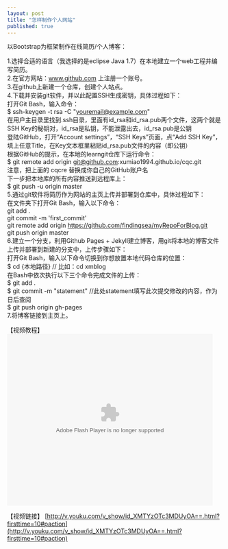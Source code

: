 ```yaml
---
layout: post
title: "怎样制作个人网站"
published: true
---
```


以Bootstrap为框架制作在线简历/个人博客：

1.选择合适的语言（我选择的是eclipse Java 1.7）在本地建立一个web工程并编写简历。</br>
2.在官方网站：www.github.com 上注册一个账号。</br>
3.在github上新建一个仓库，创建个人站点。</br>
4.下载并安装git软件，并以此配置SSH生成密钥，具体过程如下：</br>
  打开Git Bash，输入命令：</br>
  $ ssh-keygen -t rsa -C "youremail@example.com"</br>
  在用户主目录里找到.ssh目录，里面有id_rsa和id_rsa.pub两个文件，这两个就是SSH Key的秘钥对，id_rsa是私钥，不能泄露出去，id_rsa.pub是公钥</br>
  登陆GitHub，打开“Account settings”，“SSH Keys”页面，点“Add SSH Key”，填上任意Title，在Key文本框里粘贴id_rsa.pub文件的内容（即公钥）</br>
  根据GitHub的提示，在本地的learngit仓库下运行命令：</br>
  $ git remote add origin git@github.com:xumiao1994.github.io/cqc.git</br>
  注意，把上面的 cqcre 替换成你自己的GitHub账户名</br>
  下一步把本地库的所有内容推送到远程库上：</br>
  $ git push -u origin master</br>
5.通过git软件将简历作为网站的主页上传并部署到仓库中，具体过程如下：</br>
  在文件夹下打开Git Bash，输入以下命令：</br>
  git add .</br>
  git commit -m 'first_commit'</br>
  git remote add origin https://github.com/findingsea/myRepoForBlog.git</br>
  git push origin master</br>
6.建立一个分支，利用Github Pages + Jekyll建立博客，用git将本地的博客文件上传并部署到新建的分支中，上传步骤如下：</br>
  打开Git Bash，输入以下命令切换到你想放置本地代码仓库的位置：</br>
  $ cd {本地路径}     // 比如：cd xmblog</br>
  在Bash中依次执行以下三个命令完成文件的上传：</br>
  $ git add .</br>
  $ git commit -m "statement"   //此处statement填写此次提交修改的内容，作为日后查阅</br>
  $ git push origin gh-pages</br>
7.将博客链接到主页上。</br>

【视频教程】
<embed src="http://player.youku.com/player.php/sid/XMTYzOTc3MDUyOA==/v.swf" allowFullScreen="true" quality="high" width="480" height="400" align="middle" allowScriptAccess="always" type="application/x-shockwave-flash"></embed>

【视频链接】
[http://v.youku.com/v_show/id_XMTYzOTc3MDUyOA==.html?firsttime=10#paction](http://v.youku.com/v_show/id_XMTYzOTc3MDUyOA==.html?firsttime=10#paction)




